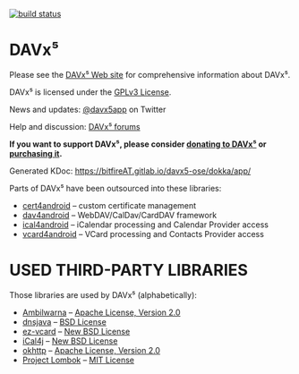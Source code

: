 
[![build status](https://gitlab.com/bitfireAT/davx5-ose/badges/master-ose/build.svg)](https://gitlab.com/bitfireAT/davx5-ose/commits/master-ose)


DAVx⁵
========

Please see the [DAVx⁵ Web site](https://www.davx5.com) for
comprehensive information about DAVx⁵.

DAVx⁵ is licensed under the [GPLv3 License](LICENSE).

News and updates: [@davx5app](https://twitter.com/davx5dapp) on Twitter

Help and discussion: [DAVx⁵ forums](https://www.davx5.com/forums/)

**If you want to support DAVx⁵, please consider [donating to DAVx⁵](https://www.davx5.com/donate/)
or [purchasing it](https://www.davx5.com/download/).**

Generated KDoc: https://bitfireAT.gitlab.io/davx5-ose/dokka/app/

Parts of DAVx⁵ have been outsourced into these libraries:

* [cert4android](https://gitlab.com/bitfireAT/cert4android) – custom certificate management
* [dav4android](https://gitlab.com/bitfireAT/dav4android) – WebDAV/CalDav/CardDAV framework
* [ical4android](https://gitlab.com/bitfireAT/ical4android) – iCalendar processing and Calendar Provider access
* [vcard4android](https://gitlab.com/bitfireAT/vcard4android) – VCard processing and Contacts Provider access


USED THIRD-PARTY LIBRARIES
==========================

Those libraries are used by DAVx⁵ (alphabetically):

* [Ambilwarna](https://github.com/yukuku/ambilwarna) – [Apache License, Version 2.0](https://github.com/yukuku/ambilwarna/blob/master/LICENSE)
* [dnsjava](http://www.xbill.org/dnsjava/) – [BSD License](http://www.xbill.org/dnsjava/dnsjava-current/LICENSE)
* [ez-vcard](https://github.com/mangstadt/ez-vcard) – [New BSD License](http://opensource.org/licenses/BSD-3-Clause)
* [iCal4j](https://github.com/ical4j/ical4j) – [New BSD License](http://sourceforge.net/p/ical4j/ical4j/ci/default/tree/LICENSE)
* [okhttp](https://square.github.io/okhttp) – [Apache License, Version 2.0](https://square.github.io/okhttp/#license)
* [Project Lombok](http://projectlombok.org/) – [MIT License](http://opensource.org/licenses/mit-license.php)
